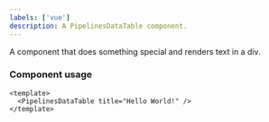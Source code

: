 ```yaml
---
labels: ['vue']
description: A PipelinesDataTable component.
---
```


A component that does something special and renders text in a div.

### Component usage

```vue
<template>
  <PipelinesDataTable title="Hello World!" />
</template>
```
